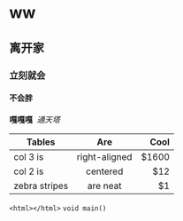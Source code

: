 # ww
## 离开家
### 立刻就会
#### 不会胖
**嘎嘎嘎**  *通天塔*

| Tables        | Are           | Cool  |
| ------------- |:-------------:| -----:|
| col 3 is      | right-aligned | $1600 |
| col 2 is      | centered      |   $12 |
| zebra stripes | are neat      |    $1 |

`<html></html>`
`void main()`
